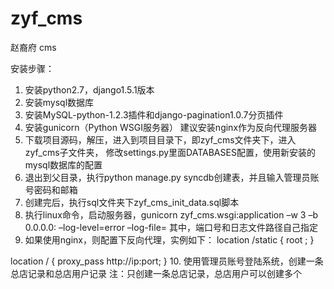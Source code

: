 # zyf_cms
赵裔府 cms

安装步骤：
1. 安装python2.7，django1.5.1版本<br/>
2. 安装mysql数据库
3. 安装MySQL-python-1.2.3插件和django-pagination1.0.7分页插件
4. 安装gunicorn（Python WSGI服务器） 建议安装nginx作为反向代理服务器
5. 下载项目源码，解压，进入到项目目录下，即zyf_cms文件夹下，进入zyf_cms子文件夹，
修改settings.py里面DATABASES配置，使用新安装的mysql数据库的配置
6. 退出到父目录，执行python manage.py syncdb创建表，并且输入管理员账号密码和邮箱
7. 创建完后，执行sql文件夹下zyf_cms_init_data.sql脚本
8. 执行linux命令，启动服务器，gunicorn zyf_cms.wsgi:application –w 3 –b 0.0.0.0:<port> –log-level=error –log-file=<log dir>
其中，端口号和日志文件路径自己指定
9. 如果使用nginx，则配置下反向代理，实例如下：
location /static {
    root <proj static dir>;
}

location / {
    proxy_pass http://ip:port;
}
10. 使用管理员账号登陆系统，创建一条总店记录和总店用户记录 注：只创建一条总店记录，总店用户可以创建多个

